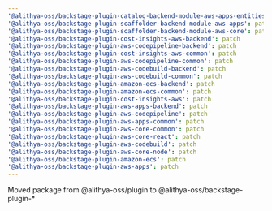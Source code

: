 ```yaml
---
'@alithya-oss/backstage-plugin-catalog-backend-module-aws-apps-entities-processor': patch
'@alithya-oss/backstage-plugin-scaffolder-backend-module-aws-apps': patch
'@alithya-oss/backstage-plugin-scaffolder-backend-module-aws-core': patch
'@alithya-oss/backstage-plugin-cost-insights-aws-backend': patch
'@alithya-oss/backstage-plugin-aws-codepipeline-backend': patch
'@alithya-oss/backstage-plugin-cost-insights-aws-common': patch
'@alithya-oss/backstage-plugin-aws-codepipeline-common': patch
'@alithya-oss/backstage-plugin-aws-codebuild-backend': patch
'@alithya-oss/backstage-plugin-aws-codebuild-common': patch
'@alithya-oss/backstage-plugin-amazon-ecs-backend': patch
'@alithya-oss/backstage-plugin-amazon-ecs-common': patch
'@alithya-oss/backstage-plugin-cost-insights-aws': patch
'@alithya-oss/backstage-plugin-aws-apps-backend': patch
'@alithya-oss/backstage-plugin-aws-codepipeline': patch
'@alithya-oss/backstage-plugin-aws-apps-common': patch
'@alithya-oss/backstage-plugin-aws-core-common': patch
'@alithya-oss/backstage-plugin-aws-core-react': patch
'@alithya-oss/backstage-plugin-aws-codebuild': patch
'@alithya-oss/backstage-plugin-aws-core-node': patch
'@alithya-oss/backstage-plugin-amazon-ecs': patch
'@alithya-oss/backstage-plugin-aws-apps': patch
---
```


Moved package from @alithya-oss/plugin to @alithya-oss/backstage-plugin-\*
